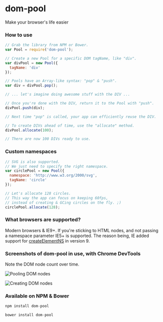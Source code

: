 dom-pool
========

Make your browser's life easier

### How to use
```js
// Grab the library from NPM or Bower.
var Pool = require('dom-pool');

// Create a new Pool for a specific DOM tagName, like "div".
var divPool = new Pool({
  tagName: 'div'
});

// Pools have an Array-like syntax: "pop" & "push".
var div = divPool.pop();

// ... let's imagine doing awesome stuff with the DIV ...

// Once you're done with the DIV, return it to the Pool with "push".
divPool.push(div);

// Next time "pop" is called, your app can efficiently reuse the DIV.

// To create DIVs ahead of time, use the "allocate" method.
divPool.allocate(100);

// There are now 100 DIVs ready to use.
```

### Custom namespaces
```js
// SVG is also supported.
// We just need to specify the right namespace.
var circlePool = new Pool({
  namespace: 'http://www.w3.org/2000/svg',
  tagName: 'circle'
});

// Let's allocate 128 circles.
// This way the app can focus on keeping 60fps,
// instead of creating & GCing circles on the fly. ;)
circlePool.allocate(128);
```

### What browsers are supported?
Modern browsers & IE9+. If you're sticking to HTML nodes, and not passing a namespace parameter IE5+ is supported. The reason being, IE added support for [createElementNS](http://msdn.microsoft.com/en-us/library/ie/ff975213%28v=vs.85%29.aspx) in version 9.

### Screenshots of dom-pool in use, with Chrome DevTools

Note the DOM node count over time.

![Pooling DOM nodes](https://i.imgur.com/gzkbN1X.png)

![Creating DOM nodes](https://i.imgur.com/oEJyNO7.png)

### Available on NPM & Bower
```js
npm install dom-pool
```

```js
bower install dom-pool
```
